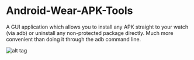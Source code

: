 Android-Wear-APK-Tools
======================
A GUI application which allows you to install any APK straight to your watch (via adb) or uninstall any non-protected package directly. Much more convenient than doing it through the adb command line.

![alt tag](http://i.imgur.com/7Y9NRC7.png)
